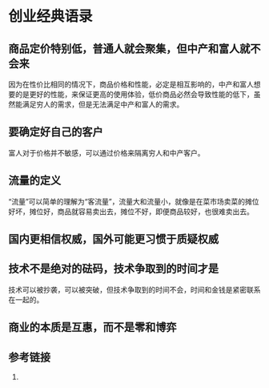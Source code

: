 # 创业经典语录


## 商品定价特别低，普通人就会聚集，但中产和富人就不会来

因为在性价比相同的情况下，商品价格和性能，必定是相互影响的，中产和富人想要的是更好的性能，来保证更高的使用体验，低价商品必然会导致性能的低下，虽然能满足穷人的需求，但是无法满足中产和富人的需求。

## 要确定好自己的客户

富人对于价格并不敏感，可以通过价格来隔离穷人和中产客户。


## 流量的定义

“流量”可以简单的理解为“客流量”，流量大和流量小，就像是在菜市场卖菜的摊位好坏，摊位好，商品就容易卖出去，摊位不好，即便商品较好，也很难卖出去。

## 国内更相信权威，国外可能更习惯于质疑权威


## 技术不是绝对的砝码，技术争取到的时间才是


技术可以被抄袭，可以被突破，但技术争取到的时间不会，时间和金钱是紧密联系在一起的。

## 商业的本质是互惠，而不是零和博弈



## 参考链接
1. 